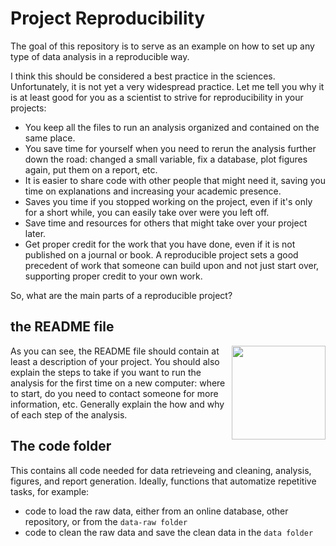 # Project Reproducibility

The goal of this repository is to serve as an example on how to set up any type of data analysis in a reproducible way.

I think this should be considered a best practice in the sciences. Unfortunately, it is not yet a very widespread practice.
Let me tell you why it is at least good for you as a scientist to strive for reproducibility in your projects:

- You keep all the files to run an analysis organized and contained on the same place.
- You save time for yourself when you need to rerun the analysis further down the road: changed a small variable, fix a database, plot figures again, put them on a report, etc.
- It is easier to share code with other people that might need it, saving you time on explanations and increasing your academic presence.
- Saves you time if you stopped working on the project, even if it's only for a short while, you can easily take over were you left off.
- Save time and resources for others that might take over your project later.
- Get proper credit for the work that you have done, even if it is not published on a journal or book. A reproducible project sets a good precedent of work that someone can build upon and not just start over, supporting proper credit to your own work.

So, what are the main parts of a reproducible project?

## the README file

<img align="right" width="150" src="http://experimentalmath.info/blog/wp-content/uploads/2013/01/miracle-264x300.gif">

As you can see, the README file should contain at least a description of your project.
You should also explain the steps to take if you want to run the analysis for the first time on a new computer:
where to start, do you need to contact someone for more information, etc.
Generally explain the how and why of each step of the analysis.

<!-- ![Then a miracle occurs...](http://experimentalmath.info/blog/wp-content/uploads/2013/01/miracle-264x300.gif) -->

## The code folder

This contains all code needed for data retrieveing and cleaning, analysis, figures, and report generation.
Ideally, functions that automatize repetitive tasks, for example:

- code to load the raw data, either from an online database, other repository, or from the `data-raw folder`
- code to clean the raw data and save the clean data in the `data folder`
